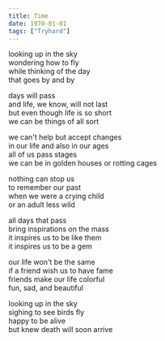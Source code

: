 ```yaml
---
title: Time
date: 1970-01-01
tags: ["Tryhard"]
---
```


looking up in the sky  
wondering how to fly  
while thinking of the day  
that goes by and by

days will pass  
and life, we know, will not last  
but even though life is so short  
we can be things of all sort

we can't help but accept changes  
in our life and also in our ages  
all of us pass stages  
we can be in golden houses or rotting cages

nothing can stop us  
to remember our past  
when we were a crying child  
or an adult less wild

all days that pass  
bring inspirations on the mass  
it inspires us to be like them  
it inspires us to be a gem

our life won't be the same  
if a friend wish us to have fame  
friends make our life colorful  
fun, sad, and beautiful

looking up in the sky  
sighing to see birds fly  
happy to be alive  
but knew death will soon arrive
